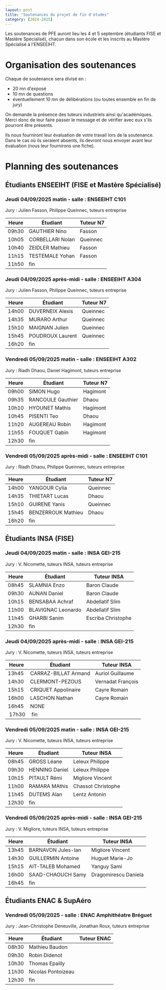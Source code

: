 ```yaml
---
layout: post
title: "Soutenances du projet de fin d'études"
category: [2024-2025]
---
```


Les soutenances de PFE auront lieu les 4 et 5 septembre (étudiants FISE et Mastère Spécialisé), chacun dans son école et les inscrits au Mastère Spécialisé à l'ENSEEIHT.

# Organisation des soutenances

Chaque de soutenance sera divisé en :

  * 20 mn d'exposé
  * 10 mn de questions
  * éventuellement 10 mn de délibérations (ou toutes ensemble  en fin de jury)

On demande la présence des tuteurs industriels ainsi qu'académiques.
Merci donc de leur faire passer le message et de vérifier avec eux
s'ils pourront être présents.

Ils nous fourniront leur évaluation de votre travail lors de la soutenance.
Dans le cas où ils seraient absents, ils devront nous envoyer avant leur
évaluation (nous leur fournirons une fiche).

# Planning des soutenances

## Étudiants ENSEEIHT (FISE et Mastère Spécialisé)

### Jeudi 04/09/2025 matin - salle : ENSEEIHT C101

Jury : Julien Fasson, Philippe Queinnec, tuteurs entreprise

| Heure | Étudiant         | Tuteur N7 |
|-------|------------------|-----------|
| 09h30 | GAUTHIER Nino    | Fasson    |
| 10h05 | CORBELLARI Nolan | Queinnec  |
| 10h40 | ZEIDLER Mathieu  | Fasson    |
| 11h15 | TESTEMALE Yohan  | Fasson    |
| 11h50 | fin              |           |

### Jeudi 04/09/2025 après-midi - salle : ENSEEIHT A304

Jury : Julien Fasson, Philippe Queinnec, tuteurs entreprise

| Heure | Étudiant         | Tuteur N7 |
|-------|------------------|-----------|
| 14h00 | DUVERNEIX Alexis | Queinnec  |
| 14h35 | MURARO Arthur    | Queinnec  |
| 15h10 | MAIGNAN Julien   | Queinnec  |
| 15h45 | POUDROUX Laurent | Queinnec  |
| 16h20 | fin              |           |

### Vendredi 05/09/2025 matin - salle : ENSEEIHT A302

Jury : Riadh Dhaou, Daniel Hagimont, tuteurs entreprise

| Heure | Étudiant          | Tuteur N7 |
|-------|-------------------|-----------|
| 09h00 | SIMON Hugo        | Hagimont  |
| 09h35 | RANCOULE Gauthier | Dhaou     |
| 10h10 | HYOUNET Mathis    | Hagimont  |
| 10h45 | PISENTI Teo       | Dhaou     |
| 11h20 | AUGEREAU Robin    | Hagimont  |
| 11h55 | FOUQUET Gabin     | Hagimont  |
| 12h30 | fin               |           |

### Vendredi 05/09/2025 après-midi - salle : ENSEEIHT C101

Jury : Riadh Dhaou, Philippe Queinnec, tuteurs entreprise

| Heure | Étudiant           | Tuteur N7 |
|-------|--------------------|-----------|
| 14h00 | YANGOUR Cylia      | Queinnec  |
| 14h35 | THIETART Lucas     | Dhaou     |
| 15h10 | GUIRENE Yanis      | Queinnec  |
| 15h45 | BENZERROUK Mathieu | Dhaou     |
| 16h20 | fin                |           |

## Étudiants INSA (FISE)

### Jeudi 04/09/2025 matin - salle : INSA GEI-215

Jury : V. Nicomette, tuteurs INSA, tuteurs entreprise

| Heure | Étudiant             | Tuteur INSA             |
|-------|----------------------|-------------------------|
| 08h45 | SLAMNIA Enzo         | Baron Claude            |
| 09h30 | AUNAN Daniel         | Baron Claude            |
| 10h15 | BENSABAA Achraf      | Abdellatif Slim         |
| 11h00 | BLAVIGNAC Leonardo   | Abdellatif Slim         |
| 11h45 | GHARBI Sanim         | Escriba Christophe      |
| 12h30 | fin                  |                         |

### Jeudi 04/09/2025 après-midi - salle : INSA GEI-215

Jury : V. Nicomette, tuteurs INSA, tuteurs entreprise

| Heure | Étudiant              | Tuteur INSA             |
|-------|-----------------------|-------------------------|
| 13h45 | CARRAZ-BILLAT Armand  | Auriol Guillaume        |
| 14h30 | CLERMONT-PEZOUS       | Vernadat François       |
| 15h15 | CRIQUET Appolinaire   | Cayre Romain            |
| 16h00 | LASCHON Nathan        | Cayre Romain            |
| 16h45 | NONE                  |                         |
| 17h30 | fin                   |                         |

### Vendredi 05/09/2025 matin - salle : INSA GEI-215

Jury : V. Nicomette, tuteurs INSA, tuteurs entreprise

| Heure | Étudiant           | Tuteur INSA                |
|-------|--------------------|----------------------------|
| 08h45 | GROSS Léane        | Leleux Philippe            |
| 09h30 | HENNING Daniel     | Leleux Philippe            |
| 10h15 | PITAULT Rémi       | Migliore Vincent           |
| 11h00 | RAMARA MAthis      | Chassot Christophe         |
| 11h45 | DUTEMS Alan        | Lentz Antonin              |
| 12h30 | fin                |                            |

### Vendredi 05/09/2025 après-midi - salle : INSA GEI-215

Jury : V. Migliore, tuteurs INSA, tuteurs entreprise

| Heure | Étudiant             | Tuteur INSA           |
|-------|----------------------|-----------------------|
| 13h45 | BARNAVON Jules-Ian   | Migliore Vincent      |
| 14h30 | GUILLERMIN Antoine   | Huguet Marie-Jo       |
| 15h15 | AIT-TALEB Mohamed    | Yanguy Sami           |
| 16h00 | SAAD-CHAOUCH Samy    | Dragomirescu Daniela  |
| 16h45 | fin                  |                       |

## Étudiants ENAC &amp; SupAéro

### Vendredi 05/09/2025 - salle : ENAC Amphithéatre Bréguet

Jury : Jean-Christophe Deneuville, Jonathan Roux, tuteurs entreprise

| Heure | Étudiant           | Tuteur ENAC |
|-------|--------------------|-------------|
| 08h30 | Mathieu Baudon     |             |
| 09h30 | Robin Didenot      |             |
| 10h30 | Thomas Epailly     |             |
| 11h30 | Nicolas Pontoizeau |             |
| 12h30 | fin                |             |
